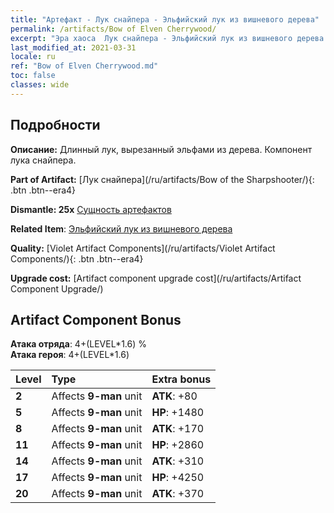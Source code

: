 ```yaml
---
title: "Артефакт - Лук снайпера - Эльфийский лук из вишневого дерева"
permalink: /artifacts/Bow of Elven Cherrywood/
excerpt: "Эра хаоса  Лук снайпера - Эльфийский лук из вишневого дерева. Длинный лук, вырезанный эльфами из дерева. Компонент лука снайпера."
last_modified_at: 2021-03-31
locale: ru
ref: "Bow of Elven Cherrywood.md"
toc: false
classes: wide
---
```




## Подробности

 **Описание:** Длинный лук, вырезанный эльфами из дерева. Компонент лука снайпера.

 **Part of Artifact:** [Лук снайпера](/ru/artifacts/Bow of the Sharpshooter/){: .btn .btn--era4}

 **Dismantle: 25x** [Сущность артефактов](/ru/Items/con_905/)

 **Related Item**: [Эльфийский лук из вишневого дерева](/ru/Items/art_103/)

 **Quality:** [Violet Artifact Components](/ru/artifacts/Violet Artifact Components/){: .btn .btn--era4}

 **Upgrade cost:** [Artifact component upgrade cost](/ru/artifacts/Artifact Component Upgrade/)

## Artifact Component Bonus

  **Атака отряда**: 4+(LEVEL\*1.6) %<br/>**Атака героя**: 4+(LEVEL\*1.6)

  |  Level  | Type |    Extra bonus  | 
  |:--------|:-----|:----------------| 
  | **2** | Affects **9-man** unit | **ATK**: +80 | 
  | **5** | Affects **9-man** unit | **HP**: +1480 | 
  | **8** | Affects **9-man** unit | **ATK**: +170 | 
  | **11** | Affects **9-man** unit | **HP**: +2860 | 
  | **14** | Affects **9-man** unit | **ATK**: +310 | 
  | **17** | Affects **9-man** unit | **HP**: +4250 | 
  | **20** | Affects **9-man** unit | **ATK**: +370 | 
